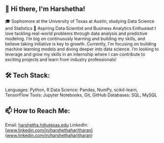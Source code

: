 ## 👋 Hi there, I'm Harshetha!
🎓 Sophomore at the University of Texas at Austin, studying Data Science and Statistics
🔭 Aspiring Data Scientist and Business Analytics Enthusiast
I love tackling real-world problems through data analysis and predictive modeling. I’m big on continuously learning and building my skills, and believe taking initiative is key to growth. Currently, I'm focusing on building machine learning models and diving deeper into data science. I’m looking to leverage and grow my skills in an internship where I can contribute to exciting projects and learn from industry professionals!

## 🛠 Tech Stack:
Languages: Python, R
Data Science: Pandas, NumPy, scikit-learn, TensorFlow
Tools: Jupyter Notebooks, Git, GitHub
Databases: SQL, MySQL

## 📫 How to Reach Me:
Email: harshetha.h@utexas.edu
LinkedIn: [www.linkedin.com/in/harshethaharitharan] (www.linkedin.com/in/harshethaharitharan)
<!--
**harshetha-haritharan/harshetha-haritharan** is a ✨ _special_ ✨ repository because its `README.md` (this file) appears on your GitHub profile.

Here are some ideas to get you started:

- 🔭 I’m currently working on ...
- 🌱 I’m currently learning ...
- 👯 I’m looking to collaborate on ...
- 🤔 I’m looking for help with ...
- 💬 Ask me about ...
- 📫 How to reach me: ...
- 😄 Pronouns: ...
- ⚡ Fun fact: ...
-->
